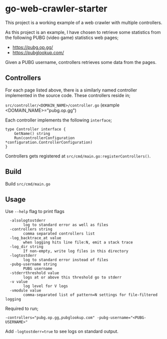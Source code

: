 # go-web-crawler-starter

This project is a working example of a web crawler with multiple controllers.

As this project is an example, I have chosen to retrieve some statistics from the following PUBG (video game) statistics
web pages;

- https://pubg.op.gg/
- https://pubglookup.com/

Given a PUBG username, controllers retrieves some data from the pages.

## Controllers

For each page listed above, there is a similarly named controller implemented in the source code. These controllers
reside in;
 
`src/controller/<DOMAIN_NAME>/controller.go` (example <DOMAIN_NAME>="pubg.op.gg")

Each controller implements the following `interface`;

```
type Controller interface {
	GetName() string
	Run(controllerConfiguration *configuration.ControllerConfiguration)
}
```

Controllers gets registered at `src/cmd/main.go:registerControllers()`.

## Build

Build `src/cmd/main.go`

## Usage

Use `--help` flag to print flags

```
  -alsologtostderr
        log to standard error as well as files
  -controllers string
        comma separated controllers list
  -log_backtrace_at value
        when logging hits line file:N, emit a stack trace
  -log_dir string
        If non-empty, write log files in this directory
  -logtostderr
        log to standard error instead of files
  -pubg-username string
        PUBG username
  -stderrthreshold value
        logs at or above this threshold go to stderr
  -v value
        log level for V logs
  -vmodule value
        comma-separated list of pattern=N settings for file-filtered logging
```

Required to run;

`-controllers="pubg.op.gg,pubglookup.com" -pubg-username="<PUBG-USERNAME>"`

Add `-logtostderr=true` to see logs on standard output.


